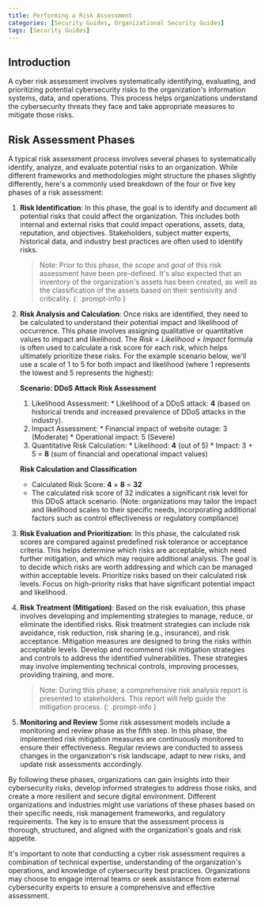 ```yaml
---
title: Performing a Risk Assessment
categories: [Security Guides, Organizational Security Guides] 
tags: [Security Guides]
---
```


## Introduction

A cyber risk assessment involves systematically identifying, evaluating, and prioritizing potential cybersecurity risks to the organization's information systems, data, and operations. This process helps organizations understand the cybersecurity threats they face and take appropriate measures to mitigate those risks.

## Risk Assessment Phases

A typical risk assessment process involves several phases to systematically identify, analyze, and evaluate potential risks to an organization. While different frameworks and methodologies might structure the phases slightly differently, here's a commonly used breakdown of the four or five key phases of a risk assessment:

1. __Risk Identification__:
   In this phase, the goal is to identify and document all potential risks that could affect the organization. This includes both internal and external risks that could impact operations, assets, data, reputation, and objectives. Stakeholders, subject matter experts, historical data, and industry best practices are often used to identify risks.
   > Note: Prior to this phase, the _scope_ and _goal_ of this risk assessment have been pre-defined. It's also expected that an inventory of the organization's assets has been created, as well as the classification of the assets based on their sentisivity and criticality.
   {: .prompt-info }

2. __Risk Analysis and Calculation__:
  Once risks are identified, they need to be calculated to understand their potential impact and likelihood of occurrence. This phase involves assigning qualitative or quantitative values to impact and likelihood. The _Risk = Likelihood × Impact_ formula is often used to calculate a risk score for each risk, which helps ultimately prioritize these risks.
  For the example scenario below, we'll use a scale of 1 to 5 for both impact and likelihood (where 1 represents the lowest and 5 represents the highest):

     __Scenario: DDoS Attack Risk Assessment__
     1. Likelihood Assessment:
       * Likelihood of a DDoS attack: __4__ (based on historical trends and increased prevalence of DDoS attacks in the industry).
     2. Impact Assessment:
       * Financial impact of website outage: 3 (Moderate)
       * Operational impact: 5 (Severe)
     3. Quantitative Risk Calculation:
       * Likelihood: __4__ (out of 5)
       * Impact: 3 + 5 = __8__ (sum of financial and operational impact values)

     __Risk Calculation and Classification__
     * Calculated Risk Score: __4__ × __8__ = __32__
     * The calculated risk score of 32 indicates a significant risk level for this DDoS attack scenario. (Note: organizations may tailor the         impact and likelihood scales to their specific needs, incorporating additional factors such as control effectiveness or regulatory             compliance) 
    
3. __Risk Evaluation and Prioritization__:
  In this phase, the calculated risk scores are compared against predefined risk tolerance or acceptance criteria. This helps determine which risks are acceptable, which need further mitigation, and which may require additional analysis. The goal is to decide which risks are worth addressing and which can be managed within acceptable levels.
  Prioritize risks based on their calculated risk levels. Focus on high-priority risks that have significant potential impact and likelihood.

4. __Risk Treatment (Mitigation)__:
  Based on the risk evaluation, this phase involves developing and implementing strategies to manage, reduce, or eliminate the identified risks. Risk treatment strategies can include risk avoidance, risk reduction, risk sharing (e.g., insurance), and risk acceptance. Mitigation measures are designed to bring the risks within acceptable levels.
    Develop and recommend risk mitigation strategies and controls to address the identified vulnerabilities. These strategies may involve implementing technical controls, improving processes, providing training, and more.

   > Note: During this phase, a comprehensive risk analysis report is presented to stakeholders. This report will help guide the mitigation process. 
   {: .prompt-info }

5. __Monitoring and Review__
   Some risk assessment models include a monitoring and review phase as the fifth step. In this phase, the implemented risk mitigation measures are continuously monitored to ensure their effectiveness. Regular reviews are conducted to assess changes in the organization's risk landscape, adapt to new risks, and update risk assessments accordingly. 

By following these phases, organizations can gain insights into their cybersecurity risks, develop informed strategies to address those risks, and create a more resilient and secure digital environment. Different organizations and industries might use variations of these phases based on their specific needs, risk management frameworks, and regulatory requirements. The key is to ensure that the assessment process is thorough, structured, and aligned with the organization's goals and risk appetite.

It's important to note that conducting a cyber risk assessment requires a combination of technical expertise, understanding of the organization's operations, and knowledge of cybersecurity best practices. Organizations may choose to engage internal teams or seek assistance from external cybersecurity experts to ensure a comprehensive and effective assessment.
